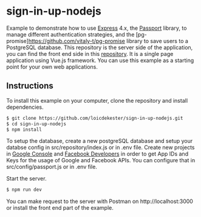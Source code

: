 # sign-in-up-nodejs
Example to demonstrate how to use [Express](http://expressjs.com/) 4.x, the [Passport](http://www.passportjs.org/) library, to manage different authentication strategies, and the [pg-promise]https://github.com/vitaly-t/pg-promise library to save users to a PostgreSQL database.
This repository is the server side of the application, you can find the front end side in this [repository](https://github.com/loicdekester/sign-in-up-vue). It is a single page application using Vue.js framework.
You can use this example as a starting point for your own web applications.

## Instructions

To install this example on your computer, clone the repository and install
dependencies.

```bash
$ git clone https://github.com/loicdekester/sign-in-up-nodejs.git
$ cd sign-in-up-nodejs
$ npm install
```

To setup the database, create a new postgreSQL database and setup your databse config in src/repository/index.js or in .env file.
Create new projects in [Google Console](https://console.cloud.google.com/) and [Facebook Developers](https://developers.facebook.com/) in order to get App IDs and Keys for the usage of Google and Facebook APIs. You can configure that in src/config/passport.js or in .env file.

Start the server.

```bash
$ npm run dev
```

You can make request to the server with Postman on http://localhost:3000 or install the front end part of the example.

